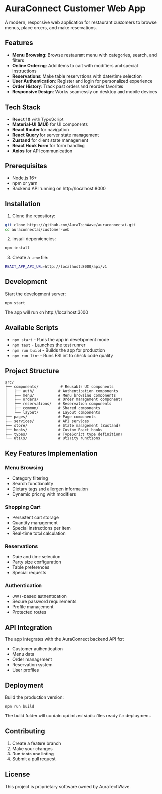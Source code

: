 # AuraConnect Customer Web App

A modern, responsive web application for restaurant customers to browse menus, place orders, and make reservations.

## Features

- **Menu Browsing**: Browse restaurant menu with categories, search, and filters
- **Online Ordering**: Add items to cart with modifiers and special instructions
- **Reservations**: Make table reservations with date/time selection
- **User Authentication**: Register and login for personalized experience
- **Order History**: Track past orders and reorder favorites
- **Responsive Design**: Works seamlessly on desktop and mobile devices

## Tech Stack

- **React 18** with TypeScript
- **Material-UI (MUI)** for UI components
- **React Router** for navigation
- **React Query** for server state management
- **Zustand** for client state management
- **React Hook Form** for form handling
- **Axios** for API communication

## Prerequisites

- Node.js 16+ 
- npm or yarn
- Backend API running on http://localhost:8000

## Installation

1. Clone the repository:
```bash
git clone https://github.com/AuraTechWave/auraconnectai.git
cd auraconnectai/customer-web
```

2. Install dependencies:
```bash
npm install
```

3. Create a `.env` file:
```bash
REACT_APP_API_URL=http://localhost:8000/api/v1
```

## Development

Start the development server:
```bash
npm start
```

The app will run on http://localhost:3000

## Available Scripts

- `npm start` - Runs the app in development mode
- `npm test` - Launches the test runner
- `npm run build` - Builds the app for production
- `npm run lint` - Runs ESLint to check code quality

## Project Structure

```
src/
├── components/          # Reusable UI components
│   ├── auth/           # Authentication components
│   ├── menu/           # Menu browsing components
│   ├── orders/         # Order management components
│   ├── reservations/   # Reservation components
│   ├── common/         # Shared components
│   └── layout/         # Layout components
├── pages/              # Page components
├── services/           # API services
├── store/              # State management (Zustand)
├── hooks/              # Custom React hooks
├── types/              # TypeScript type definitions
└── utils/              # Utility functions
```

## Key Features Implementation

### Menu Browsing
- Category filtering
- Search functionality
- Dietary tags and allergen information
- Dynamic pricing with modifiers

### Shopping Cart
- Persistent cart storage
- Quantity management
- Special instructions per item
- Real-time total calculation

### Reservations
- Date and time selection
- Party size configuration
- Table preferences
- Special requests

### Authentication
- JWT-based authentication
- Secure password requirements
- Profile management
- Protected routes

## API Integration

The app integrates with the AuraConnect backend API for:
- Customer authentication
- Menu data
- Order management
- Reservation system
- User profiles

## Deployment

Build the production version:
```bash
npm run build
```

The build folder will contain optimized static files ready for deployment.

## Contributing

1. Create a feature branch
2. Make your changes
3. Run tests and linting
4. Submit a pull request

## License

This project is proprietary software owned by AuraTechWave.
